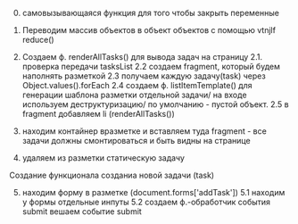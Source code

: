 0. самовызывающаяся функция для того чтобы закрыть переменные

1. Переводим массив объектов в объект объектов с помощью
   vtnjlf reduce()

1. Создаем ф. renderAllTasks() для вывода задач на страницу
   2.1. проверка передачи tasksList
   2.2 создаем fragment, который будем наполнять разметкой
   2.3 получаем каждую задачу(task) через Object.values().forEach
   2.4 создаем ф. listItemTemplate() для генерации шаблона разметки отдельной задачи/ на входе используем деструктуризацию/ по умолчанию - пустой объект.
   2.5 в fragment добавляем li (renderAllTasks())
1. находим контайнер вразметке и вставляем туда fragment - все задачи должны смонтироваться и быть видны на странице

4. удаляем из разметки статическую задачу

Создание функционала созданиа новой задачи (task)

5. находим форму в разметке (document.forms['addTask'])
  5.1 находим у формы отдельные инпуты
  5.2 создаем ф.-обработчик события submit вешаем событие submit
